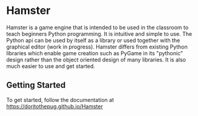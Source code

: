 # Hamster

Hamster is a game engine that is intended to be used in the classroom to teach beginners Python programming. It is intuitive and simple to use. The Python api can be used by itself as a library or used together with the graphical editor (work in progress). Hamster differs from existing Python libraries which enable game creation such as PyGame in its "pythonic" design rather than the object oriented design of many libraries. It is also much easier to use and get started.

## Getting Started
To get started, follow the documentation at https://doritothepug.github.io/Hamster
